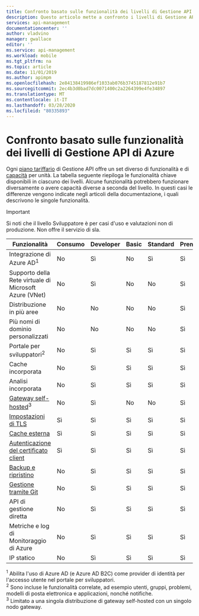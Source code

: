 ```yaml
---
title: Confronto basato sulle funzionalità dei livelli di Gestione API di Azure | Microsoft Docs
description: Questo articolo mette a confronto i livelli di Gestione API basati sulle funzionalità offerte.
services: api-management
documentationcenter: ''
author: vladvino
manager: gwallace
editor: ''
ms.service: api-management
ms.workload: mobile
ms.tgt_pltfrm: na
ms.topic: article
ms.date: 11/01/2019
ms.author: apimpm
ms.openlocfilehash: 2e84138419986ef1033ab076b3745187812e91b7
ms.sourcegitcommit: 2ec4b3d0bad7dc0071400c2a2264399e4fe34897
ms.translationtype: MT
ms.contentlocale: it-IT
ms.lasthandoff: 03/28/2020
ms.locfileid: "80335893"
---
```

# <a name="feature-based-comparison-of-the-azure-api-management-tiers"></a>Confronto basato sulle funzionalità dei livelli di Gestione API di Azure

Ogni [piano tariffario](https://aka.ms/apimpricing) di Gestione API offre un set diverso di funzionalità e di[ capacità](api-management-capacity.md) per unità. La tabella seguente riepiloga le funzionalità chiave disponibili in ciascuno dei livelli. Alcune funzionalità potrebbero funzionare diversamente o avere capacità diverse a seconda del livello. In questi casi le differenze vengono indicate negli articoli della documentazione, i quali descrivono le singole funzionalità.

> [!IMPORTANT]
> Si noti che il livello Sviluppatore è per casi d'uso e valutazioni non di produzione. Non offre il servizio di sla.

| Funzionalità                                                                                      | Consumo | Developer | Basic | Standard | Premium |
| -------------------------------------------------------------------------------------------- | ----------- | --------- | ----- | -------- | ------- |
| Integrazione di Azure AD<sup>1</sup>                                                             | No          | Sì       | No    | Sì      | Sì     |
| Supporto della Rete virtuale di Microsoft Azure (VNet)                                                               | No          | Sì       | No    | No       | Sì     |
| Distribuzione in più aree                                                                      | No          | No        | No    | No       | Sì     |
| Più nomi di dominio personalizzati                                                                 | No          | No        | No    | No       | Sì     |
| Portale per sviluppatori<sup>2</sup>                                                                 | No          | Sì       | Sì   | Sì      | Sì     |
| Cache incorporata                                                                               | No          | Sì       | Sì   | Sì      | Sì     |
| Analisi incorporata                                                                           | No          | Sì       | Sì   | Sì      | Sì     |
| [Gateway self-hosted](self-hosted-gateway-overview.md)<sup>3</sup>                           | No          | Sì       | No    | No       | Sì     |
| [Impostazioni di TLS](api-management-howto-manage-protocols-ciphers.md)                             | Sì         | Sì       | Sì   | Sì      | Sì     |
| [Cache esterna](https://aka.ms/apimbyoc)                                                    | Sì         | Sì       | Sì   | Sì      | Sì     |
| [Autenticazione del certificato client](api-management-howto-mutual-certificates-for-clients.md) | Sì         | Sì       | Sì   | Sì      | Sì     |
| [Backup e ripristino](api-management-howto-disaster-recovery-backup-restore.md)               | No          | Sì       | Sì   | Sì      | Sì     |
| [Gestione tramite Git](api-management-configuration-repository-git.md)                        | No          | Sì       | Sì   | Sì      | Sì     |
| API di gestione diretta                                                                        | No          | Sì       | Sì   | Sì      | Sì     |
| Metriche e log di Monitoraggio di Azure                                                               | No          | Sì       | Sì   | Sì      | Sì     |
| IP statico                                                                                    | No          | Sì       | Sì   | Sì      | Sì     |

<sup>1</sup> Abilita l'uso di Azure AD (e Azure AD B2C) come provider di identità per l'accesso utente nel portale per sviluppatori.<br/>
<sup>2</sup> Sono incluse le funzionalità correlate, ad esempio utenti, gruppi, problemi, modelli di posta elettronica e applicazioni, nonché notifiche.<br/>
<sup>3</sup> Limitato a una singola distribuzione di gateway self-hosted con un singolo nodo gateway.<br/>

